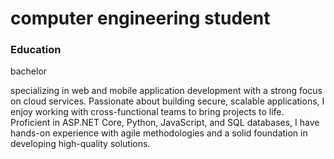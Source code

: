 # computer engineering student

### Education
bachelor

specializing in web and mobile application 
development with a strong focus on cloud services.
Passionate about building secure, scalable
applications, I enjoy working with cross-functional
teams to bring projects to life. Proficient 
in ASP.NET Core, Python, JavaScript, and SQL databases,
I have hands-on experience with agile methodologies
and a solid foundation in developing high-quality solutions.


